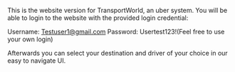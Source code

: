 This is the website version for TransportWorld, an uber system.
You will be able to login to the website with the provided login credential:

Username: Testuser1@gmail.com
Password: Usertest123!(Feel free to use your own login)

Afterwards you can select your destination and driver of your choice in our easy to navigate UI.

